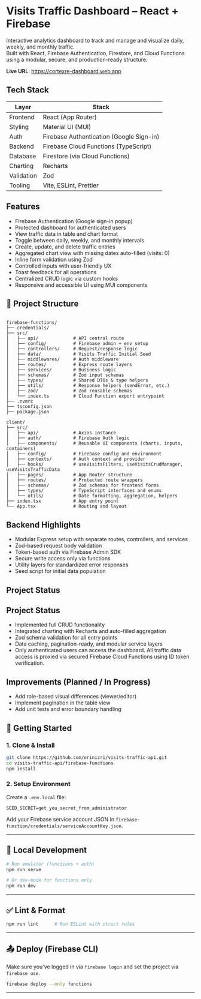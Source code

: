 # Visits Traffic Dashboard – React + Firebase

Interactive analytics dashboard to track and manage and visualize daily, weekly, and monthly traffic.  
Built with React, Firebase Authentication, Firestore, and Cloud Functions using a modular, secure, and production-ready structure.

**Live URL**: https://cortexre-dashboard.web.app

## Tech Stack

| Layer      | Stack                                    |
| ---------- | ---------------------------------------- |
| Frontend   | React (App Router)                       |
| Styling    | Material UI (MUI)                        |
| Auth       | Firebase Authentication (Google Sign-in) |
| Backend    | Firebase Cloud Functions (TypeScript)    |
| Database   | Firestore (via Cloud Functions)          |
| Charting   | Recharts                                 |
| Validation | Zod                                      |
| Tooling    | Vite, ESLint, Prettier                   |

## Features

- Firebase Authentication (Google sign-in popup)
- Protected dashboard for authenticated users
- View traffic data in table and chart format
- Toggle between daily, weekly, and monthly intervals
- Create, update, and delete traffic entries
- Aggregated chart view with missing dates auto-filled (visits: 0)
- Inline form validation using Zod
- Controlled inputs with user-friendly UX
- Toast feedback for all operations
- Centralized CRUD logic via custom hooks
- Responsive and accessible UI using MUI components

## 📁 Project Structure

<pre lang="bash"><code>
firebase-functions/
├── credentials/
├── src/
│   ├── api/             # API central route
│   ├── config/          # Firebase admin + env setup
│   ├── controllers/     # Request/response logic
│   ├── data/            # Visits Traffic Initial Seed
│   ├── middlewares/     # Auth middleware
│   ├── routes/          # Express route layers
│   ├── services/        # Business logic
│   ├── schemas/         # Zod input schemas
│   ├── types/           # Shared DTOs & type helpers
│   ├── utils/           # Response helpers (sendError, etc.)
│   ├── zod/             # Zod reusable schemas
│   └── index.ts         # Cloud Function export entrypoint
├── .nvmrc
├── tsconfig.json
├── package.json

client/
├── src/
│   ├── api/             # Axios instance
│   ├── auth/            # Firebase Auth logic
│   ├── components/      # Reusable UI components (charts, inputs, containers)
│   ├── config/          # Firebase config and environment
│   ├── contexts/        # Auth context and provider
│   ├── hooks/           # useVisitsFilters, useVisitsCrudManager, useVisitsTrafficData
│   ├── pages/           # App Router structure
│   ├── routes/          # Protected route wrappers
│   ├── schemas/         # Zod schemas for frontend forms
│   ├── types/           # TypeScript interfaces and enums
│   └── utils/           # Date formatting, aggregation, helpers
├── index.tsx            # App entry point
└── App.tsx              # Routing and layout
</code></pre>

## Backend Highlights

- Modular Express setup with separate routes, controllers, and services
- Zod-based request body validation
- Token-based auth via Firebase Admin SDK
- Secure write access only via functions
- Utility layers for standardized error responses
- Seed script for initial data population

## Project Status

## Project Status

- Implemented full CRUD functionality
- Integrated charting with Recharts and auto-filled aggregation
- Zod schema validation for all entry points
- Data caching, pagination-ready, and modular service layers
- Only authenticated users can access the dashboard. All traffic data access is proxied via secured Firebase Cloud Functions using ID token verification.

## Improvements (Planned / In Progress)

- Add role-based visual differences (viewer/editor)
- Implement pagination in the table view
- Add unit tests and error boundary handling

## 🚀 Getting Started

### 1. Clone & Install

```bash
git clone https://github.com/orinizri/visits-traffic-api.git
cd visits-traffic-api/firebase-functions
npm install
```

### 2. Setup Environment

Create a `.env.local` file:

```env
SEED_SECRET=get_you_secret_from_administrator
```

Add your Firebase service account JSON in `firebase-function/credentials/serviceAccountKey.json`.

---

## 🧪 Local Development

```bash
# Run emulator (functions + auth)
npm run serve

# Or dev-mode for functions only
npm run dev
```

---

## ✅ Lint & Format

```bash
npm run lint      # Run ESLint with strict rules
```

---

## 📤 Deploy (Firebase CLI)

Make sure you've logged in via `firebase login` and set the project via `firebase use`.

```bash
firebase deploy --only functions
```

---
